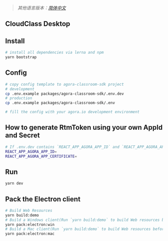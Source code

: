 > _其他语言版本：[简体中文](README.zh.md)_

## CloudClass Desktop

## Install

```bash
# install all dependencies via lerna and npm
yarn bootstrap
```

## Config

```bash
# copy config template to agora-classroom-sdk project
# development
cp .env.example packages/agora-classroom-sdk/.env.dev
# production
cp .env.example packages/agora-classroom-sdk/.env

# fill the config with your agora.io development environment
```

## How to generate RtmToken using your own AppId and Secret

```bash
# If .env.dev contains `REACT_APP_AGORA_APP_ID` and `REACT_APP_AGORA_APP_CERTIFICATE` configurations, the client will automatically generate an RTM Token for you
REACT_APP_AGORA_APP_ID=
REACT_APP_AGORA_APP_CERTIFICATE=
```

## Run

```bash
yarn dev
```

## Pack the Electron client

```bash
# Build Web Resources
yarn build:demo
# Build a Windows client(Run `yarn build:demo` to build Web resources before pack electron)
yarn pack:electron:win
# Build a Mac client(Run `yarn build:demo` to build Web resources before pack electron)
yarn pack:electron:mac
```
